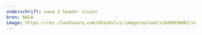 ```yaml
---
onderschrift: nasa 2 header sluier
bron: NASA
image: https://res.cloudinary.com/ddio9vlzi/image/upload/v1680936062/sciencegeek/posts/nasa-2-header-sluier-supernova.jpg
---
```

